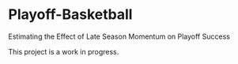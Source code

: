 # Playoff-Basketball
Estimating the Effect of Late Season Momentum on Playoff Success

This project is a work in progress.
